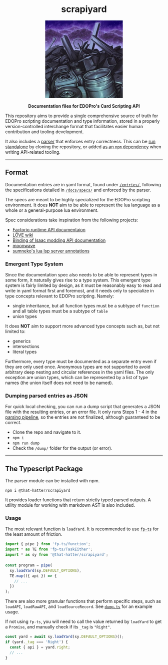 <h1 align="center">scrapiyard</h1>
<p align="center">
  <img src="/assets/1050684.jpg" />
</p>
<p align="center">
  <strong>Documentation files for EDOPro's Card Scripting API</strong>
</p>

This repository aims to provide a single comprehensive source of truth for EDOPro scripting documentation and type information,
stored in a properly version-controlled interchange format that facilitates easier human contribution and tooling development.

It also includes a [parser](/docs/Parsing-Pipeline.md) that enforces entry correctness.
This can be [run standalone](#dumping-parsed-entries-as-json) by cloning the repository, or added [as an `npm` dependency](#the-typescript-package) when writing API-related tooling.

---

## Format

Documentation entries are in yaml format, found under [`/entries/`](/entries/),
following the specifications detailed in [`/docs/specs/`](/docs/specs/) and enforced by the parser.

The specs are meant to be highly specialized for the EDOPro scripting environment.
It does **NOT** aim to be able to represent the lua language as a whole or a general-purpose lua environment.

Spec considerations take inspiration from the following projects:

- [Factorio runtime API documentaion](https://lua-api.factorio.com/latest/index-runtime.html)
- [LÖVE wiki](https://love2d.org/wiki/Main_Page)
- [Binding of Isaac modding API documentation](https://wofsauge.github.io/IsaacDocs/rep/)
- [moonwave](https://github.com/evaera/moonwave)
- [sumneko's lua lsp server annotations](https://github.com/LuaLS/lua-language-server/wiki/Annotations)

### Emergent Type System

Since the documentation spec also needs to be able to represent types in some form, it naturally gives rise to a type system.
This emergent type system is fairly limited by design, as it must be reasonably easy to read and write in yaml format first and foremost,
and it needs only to specialize in type concepts relevant to EDOPro scripting. Namely:

- single inheritance, but all function types must be a subtype of `function` and all table types must be a subtype of `table`
- union types

It does **NOT** aim to support more advanced type concepts such as, but not limited to:

- generics
- intersections
- literal types

Furthermore, every type must be documented as a separate entry even if they are only used once.
Anonymous types are not supported to avoid arbitrary deep nesting and circular references in the yaml files.
The only exception are union types, which can be represented by a list of type names (the union itself does not need to be named).

### Dumping parsed entries as JSON

For quick local checking, you can run a dump script that generates a JSON file with the resulting entries, or an error file.
It only runs Steps 1 - 4 in the [parsing pipeline](/docs/Parsing-Pipeline.md), so the entries are not finalized, although guaranteed to be correct.

- Clone the repo and navigate to it.
- `npm i`
- `npm run dump`
- Check the `/dump/` folder for the output (or error).

---

## The Typescript Package

The parser module can be installed with npm.

```
npm i @that-hatter/scrapiyard
```

It provides loader functions that return strictly typed parsed outputs.
A utility module for working with markdown AST is also included.

### Usage

The most relevant function is `loadYard`. It is recommended to use [`fp-ts`](https://gcanti.github.io/fp-ts/) for the least amount of friction.

```ts
import { pipe } from 'fp-ts/function';
import * as TE from 'fp-ts/TaskEither';
import * as sy from '@that-hatter/scrapiyard';

const program = pipe(
  sy.loadYard(sy.DEFAULT_OPTIONS),
  TE.map(({ api }) => {
    // ...
  })
);
```

There are also more granular functions that perform specific steps, such as `loadAPI`, `loadRawAPI`, and `loadSourceRecord`.
See [`dump.ts`](/src/dump.ts) for an example usage.

If not using `fp-ts`, you will need to call the value returned by `loadYard` to get a `Promise`, and manually check if its `_tag` is `"Right"`.

```ts
const yard = await sy.loadYard(sy.DEFAULT_OPTIONS)();
if (yard._tag === 'Right') {
  const { api } = yard.right;
  // ...
}
```
